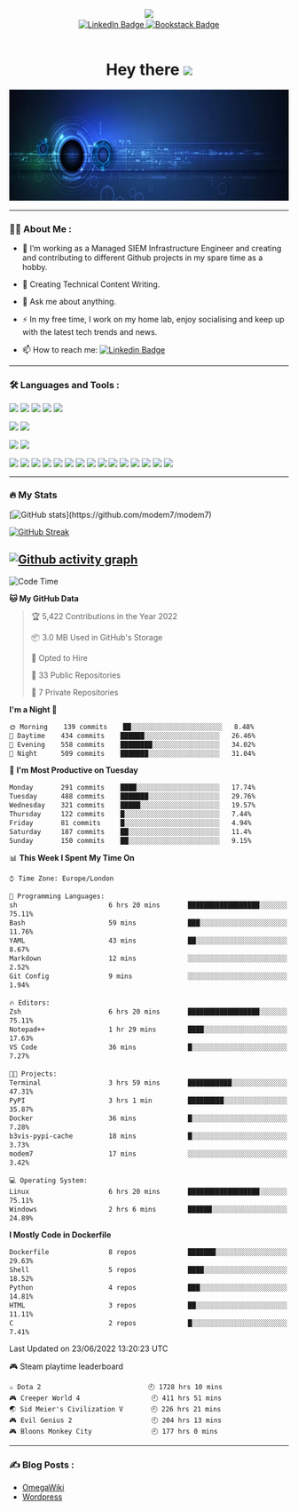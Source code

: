 <div id="header" align="center">
  <img src="https://media.giphy.com/media/f3iwJFOVOwuy7K6FFw/giphy.gif" width="300"/>
<div id="badges">
  <a href="https://www.linkedin.com/in/alexlaneit/">
    <img src="https://img.shields.io/badge/LinkedIn-blue?style=for-the-badge&logo=linkedin&logoColor=white" alt="LinkedIn Badge"/>
  </a>
  <a href="https://omegawiki.modem7.com">
  <img src="https://img.shields.io/badge/Bookstack-blue?style=for-the-badge&logo=BookStack&logoColor=white" alt="Bookstack Badge"/>
  </a>
</div>
  <img src="https://komarev.com/ghpvc/?username=modem7&style=flat-square&color=blue" alt=""/>
<h1>
  Hey there
  <img src="https://media.giphy.com/media/hvRJCLFzcasrR4ia7z/giphy.gif" width="30px"/>
</h1>
</div>

<div align="center">
  <img src="https://github.com/modem7/MiscAssets/blob/master/images/ezgif-6-79e26c05da.jpg" width="800" height="200"/>
</div>

---

### :man_technologist: About Me :
- :telescope: I’m working as a Managed SIEM Infrastructure Engineer and creating and contributing to different Github projects in my spare time as a hobby.

- :seedling: Creating Technical Content Writing.

- 💬 Ask me about anything.

- :zap: In my free time, I work on my home lab, enjoy socialising and keep up with the latest tech trends and news.

- :mailbox: How to reach me: [![Linkedin Badge](https://img.shields.io/badge/-AlexLaneIT-blue?style=flat&logo=Linkedin&logoColor=white)](https://www.linkedin.com/in/alexlaneit/)

---

### :hammer_and_wrench: Languages and Tools :
![](https://img.shields.io/badge/OS-Centos-informational?style=flat&logo=centos&logoColor=white&color=981e32)
![](https://img.shields.io/badge/OS-Debian-informational?style=flat&logo=debian&logoColor=white&color=981e32)
![](https://img.shields.io/badge/OS-RHEL-informational?style=flat&logo=red-hat&logoColor=white&color=981e32)
![](https://img.shields.io/badge/OS-Ubuntu-informational?style=flat&logo=ubuntu&logoColor=white&color=981e32)
![](https://img.shields.io/badge/OS-Windows-informational?style=flat&logo=windows&logoColor=white&color=981e32)

![](https://img.shields.io/badge/Editor-Notepad++-informational?style=flat&logo=notepadplusplus&logoColor=white&color=981e32)
![](https://img.shields.io/badge/Editor-Visual_Studio_Code-informational?style=flat&logo=visual-studio-code&logoColor=white&color=981e32)


![](https://img.shields.io/badge/Shell-Bash-informational?style=flat&logo=gnu-bash&logoColor=white&color=981e32)
![](https://img.shields.io/badge/Shell-ZSH-informational?style=flat&logo=gnu-bash&logoColor=white&color=981e32)

![](https://img.shields.io/badge/Tools-3CX-informational?style=flat&logoColor=white&color=981e32)
![](https://img.shields.io/badge/Tools-Ansible-informational?style=flat&logo=ansible&logoColor=white&color=981e32)
![](https://img.shields.io/badge/Tools-Arduino-informational?style=flat&logo=arduino&logoColor=white&color=981e32)
![](https://img.shields.io/badge/Tools-Borg-informational?style=flat&logoColor=white&color=981e32)
![](https://img.shields.io/badge/Tools-Docker-informational?style=flat&logo=docker&logoColor=white&color=981e32)
![](https://img.shields.io/badge/Tools-Drone_CI-informational?style=flat&logo=drone&logoColor=white&color=981e32)
![](https://img.shields.io/badge/Tools-Git-informational?style=flat&logo=git&logoColor=white&color=981e32)
![](https://img.shields.io/badge/Tools-Github-informational?style=flat&logo=github&logoColor=white&color=981e32)
![](https://img.shields.io/badge/Tools-Gitlab-informational?style=flat&logo=gitlab&logoColor=white&color=981e32)
![](https://img.shields.io/badge/Tools-Jira-informational?style=flat&logo=jira&logoColor=white&color=981e32)
![](https://img.shields.io/badge/Tools-Kanban-informational?style=flat&logoColor=white&color=981e32)
![](https://img.shields.io/badge/Tools-Nginx-informational?style=flat&logo=nginx&logoColor=white&color=981e32)
![](https://img.shields.io/badge/Tools-Raspberry_Pi-informational?style=flat&logo=raspberry-pi&logoColor=white&color=981e32)
![](https://img.shields.io/badge/Tools-Snyk-informational?style=flat&logo=snyk&logoColor=white&color=981e32)
![](https://img.shields.io/badge/Tools-Traefik-informational?style=flat&logo=traefikmesh&logoColor=white&color=981e32)

---

### :fire: My Stats
[![GitHub stats](https://github-readme-stats.vercel.app/api?username=modem7&show_icons=true&theme=codeSTACKr&count_private=true")](https://github.com/modem7/modem7)

[![GitHub Streak](http://github-readme-streak-stats.herokuapp.com?user=modem7&theme=elegant&hide_border=true&date_format=j%20M%5B%20Y%5D&background=DD272700)](https://git.io/streak-stats)

[![Github activity graph](https://activity-graph.herokuapp.com/graph?username=modem7&theme=elegant&custom_title=Contribution%20Graph&hide_border=true&bg_color=%20)](https://github.com/modem7/modem7)
---

<!--START_SECTION:waka-->
![Code Time](http://img.shields.io/badge/Code%20Time-0%20secs-blue)

**🐱 My GitHub Data** 

> 🏆 5,422 Contributions in the Year 2022
 > 
> 📦 3.0 MB Used in GitHub's Storage 
 > 
> 💼 Opted to Hire
 > 
> 📜 33 Public Repositories 
 > 
> 🔑 7 Private Repositories  
 > 
**I'm a Night 🦉** 

```text
🌞 Morning    139 commits    ██░░░░░░░░░░░░░░░░░░░░░░░   8.48% 
🌆 Daytime    434 commits    ██████░░░░░░░░░░░░░░░░░░░   26.46% 
🌃 Evening    558 commits    ████████░░░░░░░░░░░░░░░░░   34.02% 
🌙 Night      509 commits    ███████░░░░░░░░░░░░░░░░░░   31.04%

```
📅 **I'm Most Productive on Tuesday** 

```text
Monday       291 commits    ████░░░░░░░░░░░░░░░░░░░░░   17.74% 
Tuesday      488 commits    ███████░░░░░░░░░░░░░░░░░░   29.76% 
Wednesday    321 commits    █████░░░░░░░░░░░░░░░░░░░░   19.57% 
Thursday     122 commits    █░░░░░░░░░░░░░░░░░░░░░░░░   7.44% 
Friday       81 commits     █░░░░░░░░░░░░░░░░░░░░░░░░   4.94% 
Saturday     187 commits    ██░░░░░░░░░░░░░░░░░░░░░░░   11.4% 
Sunday       150 commits    ██░░░░░░░░░░░░░░░░░░░░░░░   9.15%

```


📊 **This Week I Spent My Time On** 

```text
⌚︎ Time Zone: Europe/London

💬 Programming Languages: 
sh                       6 hrs 20 mins       ██████████████████░░░░░░░   75.11% 
Bash                     59 mins             ███░░░░░░░░░░░░░░░░░░░░░░   11.76% 
YAML                     43 mins             ██░░░░░░░░░░░░░░░░░░░░░░░   8.67% 
Markdown                 12 mins             ░░░░░░░░░░░░░░░░░░░░░░░░░   2.52% 
Git Config               9 mins              ░░░░░░░░░░░░░░░░░░░░░░░░░   1.94%

🔥 Editors: 
Zsh                      6 hrs 20 mins       ██████████████████░░░░░░░   75.11% 
Notepad++                1 hr 29 mins        ████░░░░░░░░░░░░░░░░░░░░░   17.63% 
VS Code                  36 mins             █░░░░░░░░░░░░░░░░░░░░░░░░   7.27%

🐱‍💻 Projects: 
Terminal                 3 hrs 59 mins       ███████████░░░░░░░░░░░░░░   47.31% 
PyPI                     3 hrs 1 min         █████████░░░░░░░░░░░░░░░░   35.87% 
Docker                   36 mins             █░░░░░░░░░░░░░░░░░░░░░░░░   7.28% 
b3vis-pypi-cache         18 mins             █░░░░░░░░░░░░░░░░░░░░░░░░   3.73% 
modem7                   17 mins             ░░░░░░░░░░░░░░░░░░░░░░░░░   3.42%

💻 Operating System: 
Linux                    6 hrs 20 mins       ██████████████████░░░░░░░   75.11% 
Windows                  2 hrs 6 mins        ██████░░░░░░░░░░░░░░░░░░░   24.89%

```

**I Mostly Code in Dockerfile** 

```text
Dockerfile               8 repos             ███████░░░░░░░░░░░░░░░░░░   29.63% 
Shell                    5 repos             ████░░░░░░░░░░░░░░░░░░░░░   18.52% 
Python                   4 repos             ███░░░░░░░░░░░░░░░░░░░░░░   14.81% 
HTML                     3 repos             ██░░░░░░░░░░░░░░░░░░░░░░░   11.11% 
C                        2 repos             █░░░░░░░░░░░░░░░░░░░░░░░░   7.41%

```



 Last Updated on 23/06/2022 13:20:23 UTC
<!--END_SECTION:waka-->

<!-- steam-box start -->
🎮 Steam playtime leaderboard
```text
⚔️ Dota 2                           🕘 1728 hrs 10 mins
🎮 Creeper World 4                  🕘 411 hrs 51 mins
🌏 Sid Meier's Civilization V       🕘 226 hrs 21 mins
🎮 Evil Genius 2                    🕘 204 hrs 13 mins
🎮 Bloons Monkey City               🕘 177 hrs 0 mins
```
<!-- Powered by https://github.com/YouEclipse/steam-box . -->
<!-- steam-box end -->

---

### :writing_hand: Blog Posts :
- [OmegaWiki](https://omegawiki.modem7.com)
- [Wordpress](https://modem7.wordpress.com)
